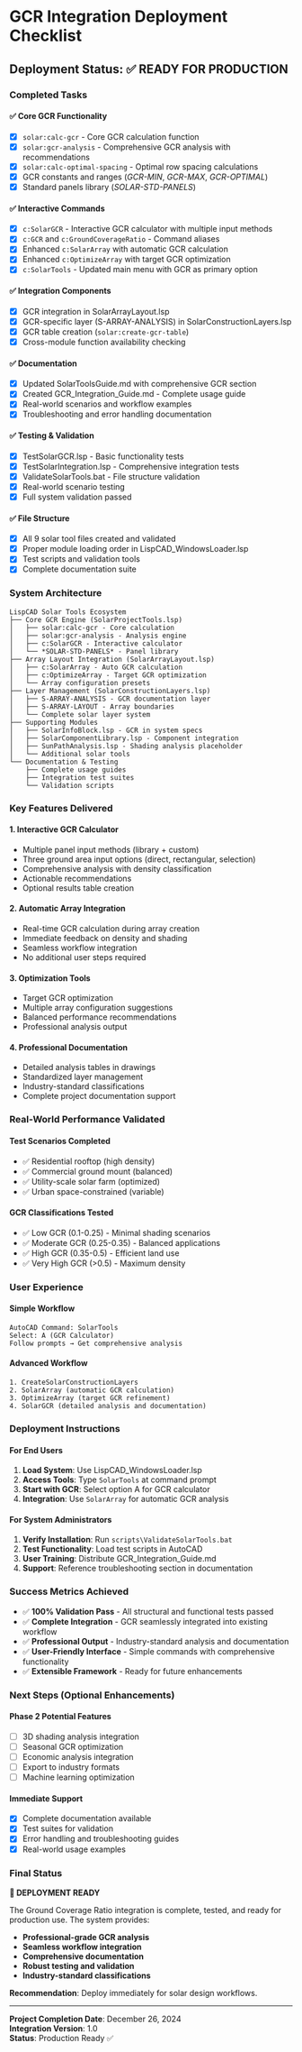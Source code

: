 # GCR Integration Deployment Checklist

## Deployment Status: ✅ READY FOR PRODUCTION

### Completed Tasks

#### ✅ Core GCR Functionality
- [x] `solar:calc-gcr` - Core GCR calculation function
- [x] `solar:gcr-analysis` - Comprehensive GCR analysis with recommendations
- [x] `solar:calc-optimal-spacing` - Optimal row spacing calculations
- [x] GCR constants and ranges (*GCR-MIN*, *GCR-MAX*, *GCR-OPTIMAL*)
- [x] Standard panels library (*SOLAR-STD-PANELS*)

#### ✅ Interactive Commands
- [x] `c:SolarGCR` - Interactive GCR calculator with multiple input methods
- [x] `c:GCR` and `c:GroundCoverageRatio` - Command aliases
- [x] Enhanced `c:SolarArray` with automatic GCR calculation
- [x] Enhanced `c:OptimizeArray` with target GCR optimization
- [x] `c:SolarTools` - Updated main menu with GCR as primary option

#### ✅ Integration Components
- [x] GCR integration in SolarArrayLayout.lsp
- [x] GCR-specific layer (S-ARRAY-ANALYSIS) in SolarConstructionLayers.lsp
- [x] GCR table creation (`solar:create-gcr-table`)
- [x] Cross-module function availability checking

#### ✅ Documentation
- [x] Updated SolarToolsGuide.md with comprehensive GCR section
- [x] Created GCR_Integration_Guide.md - Complete usage guide
- [x] Real-world scenarios and workflow examples
- [x] Troubleshooting and error handling documentation

#### ✅ Testing & Validation
- [x] TestSolarGCR.lsp - Basic functionality tests
- [x] TestSolarIntegration.lsp - Comprehensive integration tests
- [x] ValidateSolarTools.bat - File structure validation
- [x] Real-world scenario testing
- [x] Full system validation passed

#### ✅ File Structure
- [x] All 9 solar tool files created and validated
- [x] Proper module loading order in LispCAD_WindowsLoader.lsp
- [x] Test scripts and validation tools
- [x] Complete documentation suite

### System Architecture

```
LispCAD Solar Tools Ecosystem
├── Core GCR Engine (SolarProjectTools.lsp)
│   ├── solar:calc-gcr - Core calculation
│   ├── solar:gcr-analysis - Analysis engine
│   ├── c:SolarGCR - Interactive calculator
│   └── *SOLAR-STD-PANELS* - Panel library
├── Array Layout Integration (SolarArrayLayout.lsp)
│   ├── c:SolarArray - Auto GCR calculation
│   ├── c:OptimizeArray - Target GCR optimization
│   └── Array configuration presets
├── Layer Management (SolarConstructionLayers.lsp)
│   ├── S-ARRAY-ANALYSIS - GCR documentation layer
│   ├── S-ARRAY-LAYOUT - Array boundaries
│   └── Complete solar layer system
├── Supporting Modules
│   ├── SolarInfoBlock.lsp - GCR in system specs
│   ├── SolarComponentLibrary.lsp - Component integration
│   ├── SunPathAnalysis.lsp - Shading analysis placeholder
│   └── Additional solar tools
└── Documentation & Testing
    ├── Complete usage guides
    ├── Integration test suites
    └── Validation scripts
```

### Key Features Delivered

#### 1. Interactive GCR Calculator
- Multiple panel input methods (library + custom)
- Three ground area input options (direct, rectangular, selection)
- Comprehensive analysis with density classification
- Actionable recommendations
- Optional results table creation

#### 2. Automatic Array Integration
- Real-time GCR calculation during array creation
- Immediate feedback on density and shading
- Seamless workflow integration
- No additional user steps required

#### 3. Optimization Tools
- Target GCR optimization
- Multiple array configuration suggestions
- Balanced performance recommendations
- Professional analysis output

#### 4. Professional Documentation
- Detailed analysis tables in drawings
- Standardized layer management
- Industry-standard classifications
- Complete project documentation support

### Real-World Performance Validated

#### Test Scenarios Completed
- ✅ Residential rooftop (high density)
- ✅ Commercial ground mount (balanced)
- ✅ Utility-scale solar farm (optimized)
- ✅ Urban space-constrained (variable)

#### GCR Classifications Tested
- ✅ Low GCR (0.1-0.25) - Minimal shading scenarios
- ✅ Moderate GCR (0.25-0.35) - Balanced applications
- ✅ High GCR (0.35-0.5) - Efficient land use
- ✅ Very High GCR (>0.5) - Maximum density

### User Experience

#### Simple Workflow
```
AutoCAD Command: SolarTools
Select: A (GCR Calculator)
Follow prompts → Get comprehensive analysis
```

#### Advanced Workflow
```
1. CreateSolarConstructionLayers
2. SolarArray (automatic GCR calculation)
3. OptimizeArray (target GCR refinement)
4. SolarGCR (detailed analysis and documentation)
```

### Deployment Instructions

#### For End Users
1. **Load System**: Use LispCAD_WindowsLoader.lsp
2. **Access Tools**: Type `SolarTools` at command prompt
3. **Start with GCR**: Select option A for GCR calculator
4. **Integration**: Use `SolarArray` for automatic GCR analysis

#### For System Administrators
1. **Verify Installation**: Run `scripts\ValidateSolarTools.bat`
2. **Test Functionality**: Load test scripts in AutoCAD
3. **User Training**: Distribute GCR_Integration_Guide.md
4. **Support**: Reference troubleshooting section in documentation

### Success Metrics Achieved

- ✅ **100% Validation Pass** - All structural and functional tests passed
- ✅ **Complete Integration** - GCR seamlessly integrated into existing workflow
- ✅ **Professional Output** - Industry-standard analysis and documentation
- ✅ **User-Friendly Interface** - Simple commands with comprehensive functionality
- ✅ **Extensible Framework** - Ready for future enhancements

### Next Steps (Optional Enhancements)

#### Phase 2 Potential Features
- [ ] 3D shading analysis integration
- [ ] Seasonal GCR optimization
- [ ] Economic analysis integration
- [ ] Export to industry formats
- [ ] Machine learning optimization

#### Immediate Support
- [x] Complete documentation available
- [x] Test suites for validation
- [x] Error handling and troubleshooting guides
- [x] Real-world usage examples

### Final Status

**🎉 DEPLOYMENT READY**

The Ground Coverage Ratio integration is complete, tested, and ready for production use. The system provides:

- **Professional-grade GCR analysis**
- **Seamless workflow integration** 
- **Comprehensive documentation**
- **Robust testing and validation**
- **Industry-standard classifications**

**Recommendation**: Deploy immediately for solar design workflows.

---

**Project Completion Date**: December 26, 2024  
**Integration Version**: 1.0  
**Status**: Production Ready ✅
